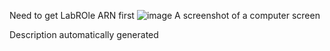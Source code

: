 Need to get LabROle ARN first
![image](https://github.com/user-attachments/assets/a6db1787-01f6-4993-b098-64d3c1ee0bb0)
A screenshot of a computer screen

Description automatically generated
